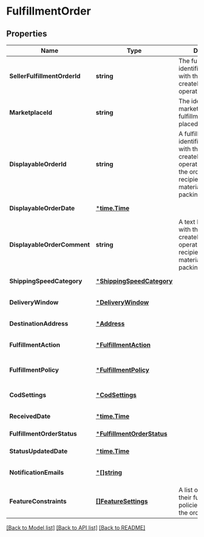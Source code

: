 # FulfillmentOrder

## Properties
Name | Type | Description | Notes
------------ | ------------- | ------------- | -------------
**SellerFulfillmentOrderId** | **string** | The fulfillment order identifier submitted with the createFulfillmentOrder operation. | [default to null]
**MarketplaceId** | **string** | The identifier for the marketplace the fulfillment order is placed against. | [default to null]
**DisplayableOrderId** | **string** | A fulfillment order identifier submitted with the createFulfillmentOrder operation. Displays as the order identifier in recipient-facing materials such as the packing slip. | [default to null]
**DisplayableOrderDate** | [***time.Time**](time.Time.md) |  | [default to null]
**DisplayableOrderComment** | **string** | A text block submitted with the createFulfillmentOrder operation. Displays in recipient-facing materials such as the packing slip. | [default to null]
**ShippingSpeedCategory** | [***ShippingSpeedCategory**](ShippingSpeedCategory.md) |  | [default to null]
**DeliveryWindow** | [***DeliveryWindow**](DeliveryWindow.md) |  | [optional] [default to null]
**DestinationAddress** | [***Address**](Address.md) |  | [default to null]
**FulfillmentAction** | [***FulfillmentAction**](FulfillmentAction.md) |  | [optional] [default to null]
**FulfillmentPolicy** | [***FulfillmentPolicy**](FulfillmentPolicy.md) |  | [optional] [default to null]
**CodSettings** | [***CodSettings**](CODSettings.md) |  | [optional] [default to null]
**ReceivedDate** | [***time.Time**](time.Time.md) |  | [default to null]
**FulfillmentOrderStatus** | [***FulfillmentOrderStatus**](FulfillmentOrderStatus.md) |  | [default to null]
**StatusUpdatedDate** | [***time.Time**](time.Time.md) |  | [default to null]
**NotificationEmails** | [***[]string**](array.md) |  | [optional] [default to null]
**FeatureConstraints** | [**[]FeatureSettings**](FeatureSettings.md) | A list of features and their fulfillment policies to apply to the order. | [optional] [default to null]

[[Back to Model list]](../README.md#documentation-for-models) [[Back to API list]](../README.md#documentation-for-api-endpoints) [[Back to README]](../README.md)

